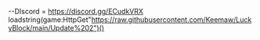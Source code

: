 
--DIscord = https://discord.gg/ECudkVRX
loadstring(game:HttpGet"https://raw.githubusercontent.com/Keemaw/LuckyBlock/main/Update%202")()
